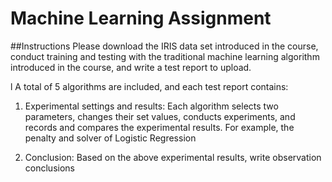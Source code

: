 # Machine Learning Assignment 

##Instructions
Please download the IRIS data set introduced in the course, conduct training and testing with the traditional machine learning algorithm introduced in the course, and write a test report to upload.

l A total of 5 algorithms are included, and each test report contains:

1. Experimental settings and results: Each algorithm selects two parameters, changes their set values, conducts experiments, and records and compares the experimental results. For example, the penalty and solver of Logistic Regression

2. Conclusion: Based on the above experimental results, write observation conclusions
